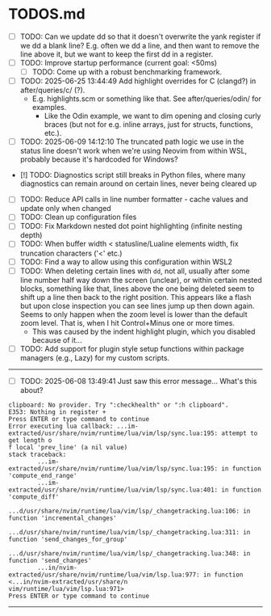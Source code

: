 # TODOS.md

- [ ] TODO: Can we update dd so that it doesn't overwrite the yank register if we dd a blank line? E.g. often we dd a line, and then want to remove the line above it, but we want to keep the first dd in a register.
- [ ] TODO: Improve startup performance (current goal: <50ms)
    - [ ] TODO: Come up with a robust benchmarking framework.
- [ ] TODO: 2025-06-25 13:44:49 Add highlight overrides for C (clangd?) in after/queries/c/ (?).
    - E.g. highlights.scm or something like that. See after/queries/odin/ for examples.
        - Like the Odin example, we want to dim opening and closing curly braces (but not for e.g. inline arrays, just for structs, functions, etc.).
- [ ] TODO: 2025-06-09 14:12:10 The truncated path logic we use in the status line doesn't work when we're using Neovim from within WSL, probably because it's hardcoded for Windows?
- [!] TODO: Diagnostics script still breaks in Python files, where many diagnostics can remain around on certain lines, never being cleared up
- [ ] TODO: Reduce API calls in line number formatter - cache values and update only when changed
- [ ] TODO: Clean up configuration files
- [ ] TODO: Fix Markdown nested dot point highlighting (infinite nesting depth)
- [ ] TODO: When buffer width < statusline/Lualine elements width, fix truncation characters ('<' etc.)
- [ ] TODO: Find a way to allow using this configuration within WSL2
- [ ] TODO: When deleting certain lines with `dd`, not all, usually after some line number half way down the screen (unclear), or within certain nested blocks, something like that, lines above the one being deleted seem to shift up a line then back to the right position. This appears like a flash but upon close inspection you can see lines jump up then down again. Seems to only happen when the zoom level is lower than the default zoom level. That is, when I hit Control+Minus one or more times.
    - This was caused by the indent highlight plugin, which you disabled because of it...
- [ ] TODO: Add support for plugin style setup functions within package managers (e.g., Lazy) for my custom scripts.

- - -

- [ ] TODO: 2025-06-08 13:49:41 Just saw this error message... What's this about?

```
clipboard: No provider. Try ":checkhealth" or ":h clipboard".
E353: Nothing in register +
Press ENTER or type command to continue                                                                               Error executing lua callback: ...im-extracted/usr/share/nvim/runtime/lua/vim/lsp/sync.lua:195: attempt to get length o
f local 'prev_line' (a nil value)
stack traceback:
        ...im-extracted/usr/share/nvim/runtime/lua/vim/lsp/sync.lua:195: in function 'compute_end_range'
        ...im-extracted/usr/share/nvim/runtime/lua/vim/lsp/sync.lua:401: in function 'compute_diff'
        ...d/usr/share/nvim/runtime/lua/vim/lsp/_changetracking.lua:106: in function 'incremental_changes'
        ...d/usr/share/nvim/runtime/lua/vim/lsp/_changetracking.lua:311: in function 'send_changes_for_group'
        ...d/usr/share/nvim/runtime/lua/vim/lsp/_changetracking.lua:348: in function 'send_changes'
        ...in/nvim-extracted/usr/share/nvim/runtime/lua/vim/lsp.lua:977: in function <...in/nvim-extracted/usr/share/n
vim/runtime/lua/vim/lsp.lua:971>
Press ENTER or type command to continue  
```

- - -
